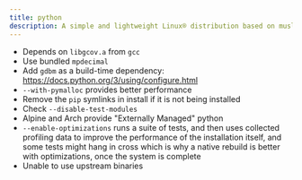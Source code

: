 ```yaml
---
title: python
description: A simple and lightweight Linux® distribution based on musl libc and toybox
---
```


- Depends on `libgcov.a` from `gcc`
- Use bundled `mpdecimal`
- Add `gdbm` as a build-time dependency: https://docs.python.org/3/using/configure.html
- `--with-pymalloc` provides better performance
- Remove the `pip` symlinks in install if it is not being installed
- Check `--disable-test-modules`
- Alpine and Arch provide "Externally Managed" python
- `--enable-optimizations` runs a suite of tests, and then uses collected profiling data to improve the performance of the installation itself, and some tests might hang in cross which is why a native rebuild is better with optimizations, once the system is complete
- Unable to use upstream binaries
